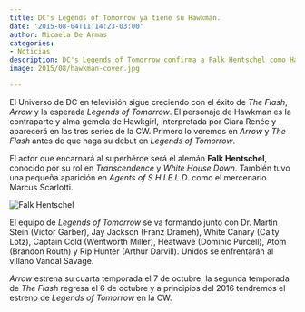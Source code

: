 ```yaml
---
title: DC's Legends of Tomorrow ya tiene su Hawkman.
date: '2015-08-04T11:14:23-03:00'
author: Micaela De Armas
categories:
- Noticias
description: DC's Legends of Tomorrow confirma a Falk Hentschel como Hawkman.
image: 2015/08/hawkman-cover.jpg

---
```

El Universo de DC en televisión sigue creciendo con el éxito de *The Flash*, *Arrow* y la esperada *Legends of Tomorrow*. El personaje de Hawkman es la contraparte y alma gemela de Hawkgirl, interpretada por Ciara Renée  y aparecerá en las tres series de la CW. Primero lo veremos en *Arrow* y *The Flash* antes de que haga su debut en *Legends of Tomorrow*. 

El actor que encarnará al superhéroe será el alemán **Falk Hentschel**, conocido por su rol en *Transcendence* y *White House Down*. También tuvo una pequeña aparición en *Agents of S.H.I.E.L.D*. como el mercenario Marcus Scarlotti.

![Falk Hentschel](/img/2015/08/falk-hentschel-body.jpg)

El equipo de *Legends of Tomorrow* se va formando junto con Dr. Martin Stein (Victor Garber), Jay Jackson (Franz Drameh), White Canary (Caity Lotz), Captain Cold (Wentworth Miller), Heatwave (Dominic Purcell), Atom (Brandon Routh) y Rip Hunter (Arthur Darvill). Unidos se enfrentarán al villano Vandal Savage.  

*Arrow* estrena su cuarta temporada el 7 de octubre; la segunda temporada de *The Flash* regresa el 6 de octubre y a principios del 2016 tendremos el estreno de *Legends of Tomorrow* en la CW.
